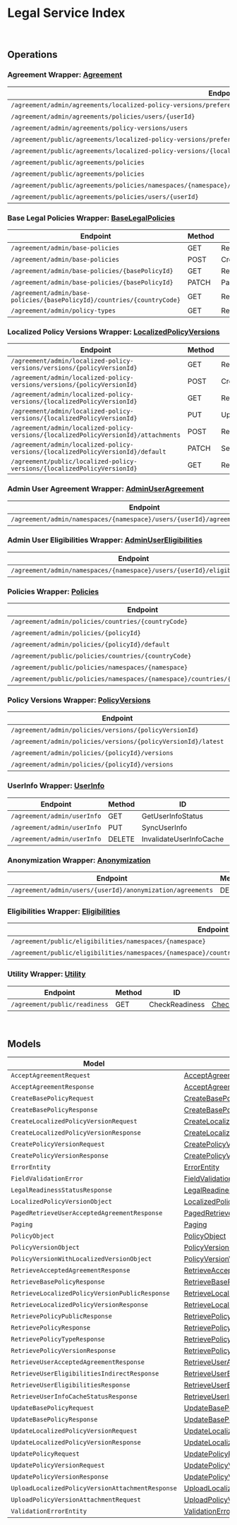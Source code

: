# Legal Service Index

&nbsp;  

## Operations

### Agreement Wrapper:  [Agreement](../AccelByte.Sdk/Api/Legal/Wrapper/Agreement.cs)
| Endpoint | Method | ID | Class | Example |
|---|---|---|---|---|
| `/agreement/admin/agreements/localized-policy-versions/preferences/namespaces/{namespace}/userId/{userId}` | PATCH | ChangePreferenceConsent | [ChangePreferenceConsent](../AccelByte.Sdk/Api/Legal/Operation/Agreement/ChangePreferenceConsent.cs) | [ChangePreferenceConsent](../samples/AccelByte.Sdk.Sample.Cli/ApiCommand/Legal/Agreement/ChangePreferenceConsent.cs) |
| `/agreement/admin/agreements/policies/users/{userId}` | GET | RetrieveAcceptedAgreements | [RetrieveAcceptedAgreements](../AccelByte.Sdk/Api/Legal/Operation/Agreement/RetrieveAcceptedAgreements.cs) | [RetrieveAcceptedAgreements](../samples/AccelByte.Sdk.Sample.Cli/ApiCommand/Legal/Agreement/RetrieveAcceptedAgreements.cs) |
| `/agreement/admin/agreements/policy-versions/users` | GET | RetrieveAllUsersByPolicyVersion | [RetrieveAllUsersByPolicyVersion](../AccelByte.Sdk/Api/Legal/Operation/Agreement/RetrieveAllUsersByPolicyVersion.cs) | [RetrieveAllUsersByPolicyVersion](../samples/AccelByte.Sdk.Sample.Cli/ApiCommand/Legal/Agreement/RetrieveAllUsersByPolicyVersion.cs) |
| `/agreement/public/agreements/localized-policy-versions/preferences` | PATCH | ChangePreferenceConsent1 | [ChangePreferenceConsent1](../AccelByte.Sdk/Api/Legal/Operation/Agreement/ChangePreferenceConsent1.cs) | [ChangePreferenceConsent1](../samples/AccelByte.Sdk.Sample.Cli/ApiCommand/Legal/Agreement/ChangePreferenceConsent1.cs) |
| `/agreement/public/agreements/localized-policy-versions/{localizedPolicyVersionId}` | POST | AcceptVersionedPolicy | [AcceptVersionedPolicy](../AccelByte.Sdk/Api/Legal/Operation/Agreement/AcceptVersionedPolicy.cs) | [AcceptVersionedPolicy](../samples/AccelByte.Sdk.Sample.Cli/ApiCommand/Legal/Agreement/AcceptVersionedPolicy.cs) |
| `/agreement/public/agreements/policies` | GET | RetrieveAgreementsPublic | [RetrieveAgreementsPublic](../AccelByte.Sdk/Api/Legal/Operation/Agreement/RetrieveAgreementsPublic.cs) | [RetrieveAgreementsPublic](../samples/AccelByte.Sdk.Sample.Cli/ApiCommand/Legal/Agreement/RetrieveAgreementsPublic.cs) |
| `/agreement/public/agreements/policies` | POST | BulkAcceptVersionedPolicy | [BulkAcceptVersionedPolicy](../AccelByte.Sdk/Api/Legal/Operation/Agreement/BulkAcceptVersionedPolicy.cs) | [BulkAcceptVersionedPolicy](../samples/AccelByte.Sdk.Sample.Cli/ApiCommand/Legal/Agreement/BulkAcceptVersionedPolicy.cs) |
| `/agreement/public/agreements/policies/namespaces/{namespace}/countries/{countryCode}/clients/{clientId}/users/{userId}` | POST | IndirectBulkAcceptVersionedPolicyV2 | [IndirectBulkAcceptVersionedPolicyV2](../AccelByte.Sdk/Api/Legal/Operation/Agreement/IndirectBulkAcceptVersionedPolicyV2.cs) | [IndirectBulkAcceptVersionedPolicyV2](../samples/AccelByte.Sdk.Sample.Cli/ApiCommand/Legal/Agreement/IndirectBulkAcceptVersionedPolicyV2.cs) |
| `/agreement/public/agreements/policies/users/{userId}` | POST | IndirectBulkAcceptVersionedPolicy1 | [IndirectBulkAcceptVersionedPolicy1](../AccelByte.Sdk/Api/Legal/Operation/Agreement/IndirectBulkAcceptVersionedPolicy1.cs) | [IndirectBulkAcceptVersionedPolicy1](../samples/AccelByte.Sdk.Sample.Cli/ApiCommand/Legal/Agreement/IndirectBulkAcceptVersionedPolicy1.cs) |

### Base Legal Policies Wrapper:  [BaseLegalPolicies](../AccelByte.Sdk/Api/Legal/Wrapper/BaseLegalPolicies.cs)
| Endpoint | Method | ID | Class | Example |
|---|---|---|---|---|
| `/agreement/admin/base-policies` | GET | RetrieveAllLegalPolicies | [RetrieveAllLegalPolicies](../AccelByte.Sdk/Api/Legal/Operation/BaseLegalPolicies/RetrieveAllLegalPolicies.cs) | [RetrieveAllLegalPolicies](../samples/AccelByte.Sdk.Sample.Cli/ApiCommand/Legal/BaseLegalPolicies/RetrieveAllLegalPolicies.cs) |
| `/agreement/admin/base-policies` | POST | CreatePolicy | [CreatePolicy](../AccelByte.Sdk/Api/Legal/Operation/BaseLegalPolicies/CreatePolicy.cs) | [CreatePolicy](../samples/AccelByte.Sdk.Sample.Cli/ApiCommand/Legal/BaseLegalPolicies/CreatePolicy.cs) |
| `/agreement/admin/base-policies/{basePolicyId}` | GET | RetrieveSinglePolicy | [RetrieveSinglePolicy](../AccelByte.Sdk/Api/Legal/Operation/BaseLegalPolicies/RetrieveSinglePolicy.cs) | [RetrieveSinglePolicy](../samples/AccelByte.Sdk.Sample.Cli/ApiCommand/Legal/BaseLegalPolicies/RetrieveSinglePolicy.cs) |
| `/agreement/admin/base-policies/{basePolicyId}` | PATCH | PartialUpdatePolicy | [PartialUpdatePolicy](../AccelByte.Sdk/Api/Legal/Operation/BaseLegalPolicies/PartialUpdatePolicy.cs) | [PartialUpdatePolicy](../samples/AccelByte.Sdk.Sample.Cli/ApiCommand/Legal/BaseLegalPolicies/PartialUpdatePolicy.cs) |
| `/agreement/admin/base-policies/{basePolicyId}/countries/{countryCode}` | GET | RetrievePolicyCountry | [RetrievePolicyCountry](../AccelByte.Sdk/Api/Legal/Operation/BaseLegalPolicies/RetrievePolicyCountry.cs) | [RetrievePolicyCountry](../samples/AccelByte.Sdk.Sample.Cli/ApiCommand/Legal/BaseLegalPolicies/RetrievePolicyCountry.cs) |
| `/agreement/admin/policy-types` | GET | RetrieveAllPolicyTypes | [RetrieveAllPolicyTypes](../AccelByte.Sdk/Api/Legal/Operation/BaseLegalPolicies/RetrieveAllPolicyTypes.cs) | [RetrieveAllPolicyTypes](../samples/AccelByte.Sdk.Sample.Cli/ApiCommand/Legal/BaseLegalPolicies/RetrieveAllPolicyTypes.cs) |

### Localized Policy Versions Wrapper:  [LocalizedPolicyVersions](../AccelByte.Sdk/Api/Legal/Wrapper/LocalizedPolicyVersions.cs)
| Endpoint | Method | ID | Class | Example |
|---|---|---|---|---|
| `/agreement/admin/localized-policy-versions/versions/{policyVersionId}` | GET | RetrieveLocalizedPolicyVersions | [RetrieveLocalizedPolicyVersions](../AccelByte.Sdk/Api/Legal/Operation/LocalizedPolicyVersions/RetrieveLocalizedPolicyVersions.cs) | [RetrieveLocalizedPolicyVersions](../samples/AccelByte.Sdk.Sample.Cli/ApiCommand/Legal/LocalizedPolicyVersions/RetrieveLocalizedPolicyVersions.cs) |
| `/agreement/admin/localized-policy-versions/versions/{policyVersionId}` | POST | CreateLocalizedPolicyVersion | [CreateLocalizedPolicyVersion](../AccelByte.Sdk/Api/Legal/Operation/LocalizedPolicyVersions/CreateLocalizedPolicyVersion.cs) | [CreateLocalizedPolicyVersion](../samples/AccelByte.Sdk.Sample.Cli/ApiCommand/Legal/LocalizedPolicyVersions/CreateLocalizedPolicyVersion.cs) |
| `/agreement/admin/localized-policy-versions/{localizedPolicyVersionId}` | GET | RetrieveSingleLocalizedPolicyVersion | [RetrieveSingleLocalizedPolicyVersion](../AccelByte.Sdk/Api/Legal/Operation/LocalizedPolicyVersions/RetrieveSingleLocalizedPolicyVersion.cs) | [RetrieveSingleLocalizedPolicyVersion](../samples/AccelByte.Sdk.Sample.Cli/ApiCommand/Legal/LocalizedPolicyVersions/RetrieveSingleLocalizedPolicyVersion.cs) |
| `/agreement/admin/localized-policy-versions/{localizedPolicyVersionId}` | PUT | UpdateLocalizedPolicyVersion | [UpdateLocalizedPolicyVersion](../AccelByte.Sdk/Api/Legal/Operation/LocalizedPolicyVersions/UpdateLocalizedPolicyVersion.cs) | [UpdateLocalizedPolicyVersion](../samples/AccelByte.Sdk.Sample.Cli/ApiCommand/Legal/LocalizedPolicyVersions/UpdateLocalizedPolicyVersion.cs) |
| `/agreement/admin/localized-policy-versions/{localizedPolicyVersionId}/attachments` | POST | RequestPresignedURL | [RequestPresignedURL](../AccelByte.Sdk/Api/Legal/Operation/LocalizedPolicyVersions/RequestPresignedURL.cs) | [RequestPresignedURL](../samples/AccelByte.Sdk.Sample.Cli/ApiCommand/Legal/LocalizedPolicyVersions/RequestPresignedURL.cs) |
| `/agreement/admin/localized-policy-versions/{localizedPolicyVersionId}/default` | PATCH | SetDefaultPolicy | [SetDefaultPolicy](../AccelByte.Sdk/Api/Legal/Operation/LocalizedPolicyVersions/SetDefaultPolicy.cs) | [SetDefaultPolicy](../samples/AccelByte.Sdk.Sample.Cli/ApiCommand/Legal/LocalizedPolicyVersions/SetDefaultPolicy.cs) |
| `/agreement/public/localized-policy-versions/{localizedPolicyVersionId}` | GET | RetrieveSingleLocalizedPolicyVersion1 | [RetrieveSingleLocalizedPolicyVersion1](../AccelByte.Sdk/Api/Legal/Operation/LocalizedPolicyVersions/RetrieveSingleLocalizedPolicyVersion1.cs) | [RetrieveSingleLocalizedPolicyVersion1](../samples/AccelByte.Sdk.Sample.Cli/ApiCommand/Legal/LocalizedPolicyVersions/RetrieveSingleLocalizedPolicyVersion1.cs) |

### Admin User Agreement Wrapper:  [AdminUserAgreement](../AccelByte.Sdk/Api/Legal/Wrapper/AdminUserAgreement.cs)
| Endpoint | Method | ID | Class | Example |
|---|---|---|---|---|
| `/agreement/admin/namespaces/{namespace}/users/{userId}/agreements/policies` | POST | IndirectBulkAcceptVersionedPolicy | [IndirectBulkAcceptVersionedPolicy](../AccelByte.Sdk/Api/Legal/Operation/AdminUserAgreement/IndirectBulkAcceptVersionedPolicy.cs) | [IndirectBulkAcceptVersionedPolicy](../samples/AccelByte.Sdk.Sample.Cli/ApiCommand/Legal/AdminUserAgreement/IndirectBulkAcceptVersionedPolicy.cs) |

### Admin User Eligibilities Wrapper:  [AdminUserEligibilities](../AccelByte.Sdk/Api/Legal/Wrapper/AdminUserEligibilities.cs)
| Endpoint | Method | ID | Class | Example |
|---|---|---|---|---|
| `/agreement/admin/namespaces/{namespace}/users/{userId}/eligibilities` | GET | AdminRetrieveEligibilities | [AdminRetrieveEligibilities](../AccelByte.Sdk/Api/Legal/Operation/AdminUserEligibilities/AdminRetrieveEligibilities.cs) | [AdminRetrieveEligibilities](../samples/AccelByte.Sdk.Sample.Cli/ApiCommand/Legal/AdminUserEligibilities/AdminRetrieveEligibilities.cs) |

### Policies Wrapper:  [Policies](../AccelByte.Sdk/Api/Legal/Wrapper/Policies.cs)
| Endpoint | Method | ID | Class | Example |
|---|---|---|---|---|
| `/agreement/admin/policies/countries/{countryCode}` | GET | RetrievePolicies | [RetrievePolicies](../AccelByte.Sdk/Api/Legal/Operation/Policies/RetrievePolicies.cs) | [RetrievePolicies](../samples/AccelByte.Sdk.Sample.Cli/ApiCommand/Legal/Policies/RetrievePolicies.cs) |
| `/agreement/admin/policies/{policyId}` | PATCH | UpdatePolicy | [UpdatePolicy](../AccelByte.Sdk/Api/Legal/Operation/Policies/UpdatePolicy.cs) | [UpdatePolicy](../samples/AccelByte.Sdk.Sample.Cli/ApiCommand/Legal/Policies/UpdatePolicy.cs) |
| `/agreement/admin/policies/{policyId}/default` | PATCH | SetDefaultPolicy1 | [SetDefaultPolicy1](../AccelByte.Sdk/Api/Legal/Operation/Policies/SetDefaultPolicy1.cs) | [SetDefaultPolicy1](../samples/AccelByte.Sdk.Sample.Cli/ApiCommand/Legal/Policies/SetDefaultPolicy1.cs) |
| `/agreement/public/policies/countries/{countryCode}` | GET | RetrieveLatestPolicies | [RetrieveLatestPolicies](../AccelByte.Sdk/Api/Legal/Operation/Policies/RetrieveLatestPolicies.cs) | [RetrieveLatestPolicies](../samples/AccelByte.Sdk.Sample.Cli/ApiCommand/Legal/Policies/RetrieveLatestPolicies.cs) |
| `/agreement/public/policies/namespaces/{namespace}` | GET | RetrieveLatestPoliciesPublic | [RetrieveLatestPoliciesPublic](../AccelByte.Sdk/Api/Legal/Operation/Policies/RetrieveLatestPoliciesPublic.cs) | [RetrieveLatestPoliciesPublic](../samples/AccelByte.Sdk.Sample.Cli/ApiCommand/Legal/Policies/RetrieveLatestPoliciesPublic.cs) |
| `/agreement/public/policies/namespaces/{namespace}/countries/{countryCode}` | GET | RetrieveLatestPoliciesByNamespaceAndCountryPublic | [RetrieveLatestPoliciesByNamespaceAndCountryPublic](../AccelByte.Sdk/Api/Legal/Operation/Policies/RetrieveLatestPoliciesByNamespaceAndCountryPublic.cs) | [RetrieveLatestPoliciesByNamespaceAndCountryPublic](../samples/AccelByte.Sdk.Sample.Cli/ApiCommand/Legal/Policies/RetrieveLatestPoliciesByNamespaceAndCountryPublic.cs) |

### Policy Versions Wrapper:  [PolicyVersions](../AccelByte.Sdk/Api/Legal/Wrapper/PolicyVersions.cs)
| Endpoint | Method | ID | Class | Example |
|---|---|---|---|---|
| `/agreement/admin/policies/versions/{policyVersionId}` | PATCH | UpdatePolicyVersion | [UpdatePolicyVersion](../AccelByte.Sdk/Api/Legal/Operation/PolicyVersions/UpdatePolicyVersion.cs) | [UpdatePolicyVersion](../samples/AccelByte.Sdk.Sample.Cli/ApiCommand/Legal/PolicyVersions/UpdatePolicyVersion.cs) |
| `/agreement/admin/policies/versions/{policyVersionId}/latest` | PATCH | PublishPolicyVersion | [PublishPolicyVersion](../AccelByte.Sdk/Api/Legal/Operation/PolicyVersions/PublishPolicyVersion.cs) | [PublishPolicyVersion](../samples/AccelByte.Sdk.Sample.Cli/ApiCommand/Legal/PolicyVersions/PublishPolicyVersion.cs) |
| `/agreement/admin/policies/{policyId}/versions` | GET | RetrieveSinglePolicyVersion | [RetrieveSinglePolicyVersion](../AccelByte.Sdk/Api/Legal/Operation/PolicyVersions/RetrieveSinglePolicyVersion.cs) | [RetrieveSinglePolicyVersion](../samples/AccelByte.Sdk.Sample.Cli/ApiCommand/Legal/PolicyVersions/RetrieveSinglePolicyVersion.cs) |
| `/agreement/admin/policies/{policyId}/versions` | POST | CreatePolicyVersion | [CreatePolicyVersion](../AccelByte.Sdk/Api/Legal/Operation/PolicyVersions/CreatePolicyVersion.cs) | [CreatePolicyVersion](../samples/AccelByte.Sdk.Sample.Cli/ApiCommand/Legal/PolicyVersions/CreatePolicyVersion.cs) |

### UserInfo Wrapper:  [UserInfo](../AccelByte.Sdk/Api/Legal/Wrapper/UserInfo.cs)
| Endpoint | Method | ID | Class | Example |
|---|---|---|---|---|
| `/agreement/admin/userInfo` | GET | GetUserInfoStatus | [GetUserInfoStatus](../AccelByte.Sdk/Api/Legal/Operation/UserInfo/GetUserInfoStatus.cs) | [GetUserInfoStatus](../samples/AccelByte.Sdk.Sample.Cli/ApiCommand/Legal/UserInfo/GetUserInfoStatus.cs) |
| `/agreement/admin/userInfo` | PUT | SyncUserInfo | [SyncUserInfo](../AccelByte.Sdk/Api/Legal/Operation/UserInfo/SyncUserInfo.cs) | [SyncUserInfo](../samples/AccelByte.Sdk.Sample.Cli/ApiCommand/Legal/UserInfo/SyncUserInfo.cs) |
| `/agreement/admin/userInfo` | DELETE | InvalidateUserInfoCache | [InvalidateUserInfoCache](../AccelByte.Sdk/Api/Legal/Operation/UserInfo/InvalidateUserInfoCache.cs) | [InvalidateUserInfoCache](../samples/AccelByte.Sdk.Sample.Cli/ApiCommand/Legal/UserInfo/InvalidateUserInfoCache.cs) |

### Anonymization Wrapper:  [Anonymization](../AccelByte.Sdk/Api/Legal/Wrapper/Anonymization.cs)
| Endpoint | Method | ID | Class | Example |
|---|---|---|---|---|
| `/agreement/admin/users/{userId}/anonymization/agreements` | DELETE | AnonymizeUserAgreement | [AnonymizeUserAgreement](../AccelByte.Sdk/Api/Legal/Operation/Anonymization/AnonymizeUserAgreement.cs) | [AnonymizeUserAgreement](../samples/AccelByte.Sdk.Sample.Cli/ApiCommand/Legal/Anonymization/AnonymizeUserAgreement.cs) |

### Eligibilities Wrapper:  [Eligibilities](../AccelByte.Sdk/Api/Legal/Wrapper/Eligibilities.cs)
| Endpoint | Method | ID | Class | Example |
|---|---|---|---|---|
| `/agreement/public/eligibilities/namespaces/{namespace}` | GET | RetrieveEligibilitiesPublic | [RetrieveEligibilitiesPublic](../AccelByte.Sdk/Api/Legal/Operation/Eligibilities/RetrieveEligibilitiesPublic.cs) | [RetrieveEligibilitiesPublic](../samples/AccelByte.Sdk.Sample.Cli/ApiCommand/Legal/Eligibilities/RetrieveEligibilitiesPublic.cs) |
| `/agreement/public/eligibilities/namespaces/{namespace}/countries/{countryCode}/clients/{clientId}/users/{userId}` | GET | RetrieveEligibilitiesPublicIndirect | [RetrieveEligibilitiesPublicIndirect](../AccelByte.Sdk/Api/Legal/Operation/Eligibilities/RetrieveEligibilitiesPublicIndirect.cs) | [RetrieveEligibilitiesPublicIndirect](../samples/AccelByte.Sdk.Sample.Cli/ApiCommand/Legal/Eligibilities/RetrieveEligibilitiesPublicIndirect.cs) |

### Utility Wrapper:  [Utility](../AccelByte.Sdk/Api/Legal/Wrapper/Utility.cs)
| Endpoint | Method | ID | Class | Example |
|---|---|---|---|---|
| `/agreement/public/readiness` | GET | CheckReadiness | [CheckReadiness](../AccelByte.Sdk/Api/Legal/Operation/Utility/CheckReadiness.cs) | [CheckReadiness](../samples/AccelByte.Sdk.Sample.Cli/ApiCommand/Legal/Utility/CheckReadiness.cs) |


&nbsp;  

## Models

| Model | Class |
|---|---|
| `AcceptAgreementRequest` | [AcceptAgreementRequest](../AccelByte.Sdk/Api/Legal/Model/AcceptAgreementRequest.cs) |
| `AcceptAgreementResponse` | [AcceptAgreementResponse](../AccelByte.Sdk/Api/Legal/Model/AcceptAgreementResponse.cs) |
| `CreateBasePolicyRequest` | [CreateBasePolicyRequest](../AccelByte.Sdk/Api/Legal/Model/CreateBasePolicyRequest.cs) |
| `CreateBasePolicyResponse` | [CreateBasePolicyResponse](../AccelByte.Sdk/Api/Legal/Model/CreateBasePolicyResponse.cs) |
| `CreateLocalizedPolicyVersionRequest` | [CreateLocalizedPolicyVersionRequest](../AccelByte.Sdk/Api/Legal/Model/CreateLocalizedPolicyVersionRequest.cs) |
| `CreateLocalizedPolicyVersionResponse` | [CreateLocalizedPolicyVersionResponse](../AccelByte.Sdk/Api/Legal/Model/CreateLocalizedPolicyVersionResponse.cs) |
| `CreatePolicyVersionRequest` | [CreatePolicyVersionRequest](../AccelByte.Sdk/Api/Legal/Model/CreatePolicyVersionRequest.cs) |
| `CreatePolicyVersionResponse` | [CreatePolicyVersionResponse](../AccelByte.Sdk/Api/Legal/Model/CreatePolicyVersionResponse.cs) |
| `ErrorEntity` | [ErrorEntity](../AccelByte.Sdk/Api/Legal/Model/ErrorEntity.cs) |
| `FieldValidationError` | [FieldValidationError](../AccelByte.Sdk/Api/Legal/Model/FieldValidationError.cs) |
| `LegalReadinessStatusResponse` | [LegalReadinessStatusResponse](../AccelByte.Sdk/Api/Legal/Model/LegalReadinessStatusResponse.cs) |
| `LocalizedPolicyVersionObject` | [LocalizedPolicyVersionObject](../AccelByte.Sdk/Api/Legal/Model/LocalizedPolicyVersionObject.cs) |
| `PagedRetrieveUserAcceptedAgreementResponse` | [PagedRetrieveUserAcceptedAgreementResponse](../AccelByte.Sdk/Api/Legal/Model/PagedRetrieveUserAcceptedAgreementResponse.cs) |
| `Paging` | [Paging](../AccelByte.Sdk/Api/Legal/Model/Paging.cs) |
| `PolicyObject` | [PolicyObject](../AccelByte.Sdk/Api/Legal/Model/PolicyObject.cs) |
| `PolicyVersionObject` | [PolicyVersionObject](../AccelByte.Sdk/Api/Legal/Model/PolicyVersionObject.cs) |
| `PolicyVersionWithLocalizedVersionObject` | [PolicyVersionWithLocalizedVersionObject](../AccelByte.Sdk/Api/Legal/Model/PolicyVersionWithLocalizedVersionObject.cs) |
| `RetrieveAcceptedAgreementResponse` | [RetrieveAcceptedAgreementResponse](../AccelByte.Sdk/Api/Legal/Model/RetrieveAcceptedAgreementResponse.cs) |
| `RetrieveBasePolicyResponse` | [RetrieveBasePolicyResponse](../AccelByte.Sdk/Api/Legal/Model/RetrieveBasePolicyResponse.cs) |
| `RetrieveLocalizedPolicyVersionPublicResponse` | [RetrieveLocalizedPolicyVersionPublicResponse](../AccelByte.Sdk/Api/Legal/Model/RetrieveLocalizedPolicyVersionPublicResponse.cs) |
| `RetrieveLocalizedPolicyVersionResponse` | [RetrieveLocalizedPolicyVersionResponse](../AccelByte.Sdk/Api/Legal/Model/RetrieveLocalizedPolicyVersionResponse.cs) |
| `RetrievePolicyPublicResponse` | [RetrievePolicyPublicResponse](../AccelByte.Sdk/Api/Legal/Model/RetrievePolicyPublicResponse.cs) |
| `RetrievePolicyResponse` | [RetrievePolicyResponse](../AccelByte.Sdk/Api/Legal/Model/RetrievePolicyResponse.cs) |
| `RetrievePolicyTypeResponse` | [RetrievePolicyTypeResponse](../AccelByte.Sdk/Api/Legal/Model/RetrievePolicyTypeResponse.cs) |
| `RetrievePolicyVersionResponse` | [RetrievePolicyVersionResponse](../AccelByte.Sdk/Api/Legal/Model/RetrievePolicyVersionResponse.cs) |
| `RetrieveUserAcceptedAgreementResponse` | [RetrieveUserAcceptedAgreementResponse](../AccelByte.Sdk/Api/Legal/Model/RetrieveUserAcceptedAgreementResponse.cs) |
| `RetrieveUserEligibilitiesIndirectResponse` | [RetrieveUserEligibilitiesIndirectResponse](../AccelByte.Sdk/Api/Legal/Model/RetrieveUserEligibilitiesIndirectResponse.cs) |
| `RetrieveUserEligibilitiesResponse` | [RetrieveUserEligibilitiesResponse](../AccelByte.Sdk/Api/Legal/Model/RetrieveUserEligibilitiesResponse.cs) |
| `RetrieveUserInfoCacheStatusResponse` | [RetrieveUserInfoCacheStatusResponse](../AccelByte.Sdk/Api/Legal/Model/RetrieveUserInfoCacheStatusResponse.cs) |
| `UpdateBasePolicyRequest` | [UpdateBasePolicyRequest](../AccelByte.Sdk/Api/Legal/Model/UpdateBasePolicyRequest.cs) |
| `UpdateBasePolicyResponse` | [UpdateBasePolicyResponse](../AccelByte.Sdk/Api/Legal/Model/UpdateBasePolicyResponse.cs) |
| `UpdateLocalizedPolicyVersionRequest` | [UpdateLocalizedPolicyVersionRequest](../AccelByte.Sdk/Api/Legal/Model/UpdateLocalizedPolicyVersionRequest.cs) |
| `UpdateLocalizedPolicyVersionResponse` | [UpdateLocalizedPolicyVersionResponse](../AccelByte.Sdk/Api/Legal/Model/UpdateLocalizedPolicyVersionResponse.cs) |
| `UpdatePolicyRequest` | [UpdatePolicyRequest](../AccelByte.Sdk/Api/Legal/Model/UpdatePolicyRequest.cs) |
| `UpdatePolicyVersionRequest` | [UpdatePolicyVersionRequest](../AccelByte.Sdk/Api/Legal/Model/UpdatePolicyVersionRequest.cs) |
| `UpdatePolicyVersionResponse` | [UpdatePolicyVersionResponse](../AccelByte.Sdk/Api/Legal/Model/UpdatePolicyVersionResponse.cs) |
| `UploadLocalizedPolicyVersionAttachmentResponse` | [UploadLocalizedPolicyVersionAttachmentResponse](../AccelByte.Sdk/Api/Legal/Model/UploadLocalizedPolicyVersionAttachmentResponse.cs) |
| `UploadPolicyVersionAttachmentRequest` | [UploadPolicyVersionAttachmentRequest](../AccelByte.Sdk/Api/Legal/Model/UploadPolicyVersionAttachmentRequest.cs) |
| `ValidationErrorEntity` | [ValidationErrorEntity](../AccelByte.Sdk/Api/Legal/Model/ValidationErrorEntity.cs) |
